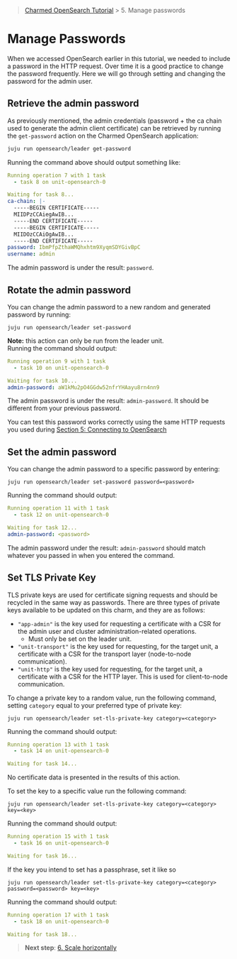 >[Charmed OpenSearch Tutorial](/t/9722) > 5. Manage passwords
# Manage Passwords

When we accessed OpenSearch earlier in this tutorial, we needed to include a password in the HTTP request. Over time it is a good practice to change the password frequently. Here we will go through setting and changing the password for the admin user.

## Retrieve the admin password
As previously mentioned, the admin credentials (password + the ca chain used to generate the admin client certificate) can be retrieved by running the `get-password` action on the Charmed OpenSearch application:

```bash
juju run opensearch/leader get-password
```
Running the command above should output something like:

```yaml
Running operation 7 with 1 task
  - task 8 on unit-opensearch-0

Waiting for task 8...
ca-chain: |-
  -----BEGIN CERTIFICATE-----
  MIIDPzCCAiegAwIB...
  -----END CERTIFICATE-----
  -----BEGIN CERTIFICATE-----
  MIIDOzCCAiOgAwIB...
  -----END CERTIFICATE-----
password: IbmPfpZthaWMQhxhtm9XyqmSDYGivBpC
username: admin
```
The admin password is under the result: `password`.


## Rotate the admin password

You can change the admin password to a new random and generated password by running:

```shell
juju run opensearch/leader set-password 
```
**Note:** this action can only be run from the leader unit.  
Running the command should output:

```yaml
Running operation 9 with 1 task
  - task 10 on unit-opensearch-0

Waiting for task 10...
admin-password: aW1kMu2pO4GGdw52nfrYHAayu8rn4nn9
```

The admin password is under the result: `admin-password`. It should be different from your previous password.

You can test this password works correctly using the same HTTP requests you used during [Section 5: Connecting to OpenSearch](./5-connecting-to-opensearch.md)

## Set the admin password

You can change the admin password to a specific password by entering:

```shell
juju run opensearch/leader set-password password=<password>
```

Running the command should output:

```yaml
Running operation 11 with 1 task
  - task 12 on unit-opensearch-0

Waiting for task 12...
admin-password: <password>
```

The admin password under the result: `admin-password` should match whatever you passed in when you entered the command.

## Set TLS Private Key

TLS private keys are used for certificate signing requests and should be recycled in the same way as passwords. There are three types of private keys available to be updated on this charm, and they are as follows:

- `"app-admin"` is the key used for requesting a certificate with a CSR for the admin user and cluster administration-related operations.
  - Must only be set on the leader unit.
- `"unit-transport"` is the key used for requesting, for the target unit, a certificate with a CSR for the transport layer (node-to-node communication).
- `"unit-http"` is the key used for requesting, for the target unit, a certificate with a CSR for the HTTP layer. This is used for client-to-node communication.

To change a private key to a random value, run the following command, setting `category` equal to your preferred type of private key:

```shell
juju run opensearch/leader set-tls-private-key category=<category>
```

Running the command should output:

```yaml
Running operation 13 with 1 task
  - task 14 on unit-opensearch-0

Waiting for task 14...

```

No certificate data is presented in the results of this action.

To set the key to a specific value run the following command:

```shell
juju run opensearch/leader set-tls-private-key category=<category> key=<key>
```

Running the command should output:

```yaml
Running operation 15 with 1 task
  - task 16 on unit-opensearch-0

Waiting for task 16...

```

If the key you intend to set has a passphrase, set it like so

```shell
juju run opensearch/leader set-tls-private-key category=<category> password=<password> key=<key>
```

Running the command should output:

```yaml
Running operation 17 with 1 task
  - task 18 on unit-opensearch-0

Waiting for task 18...

```


>**Next step**: [6. Scale horizontally](/t/9720)